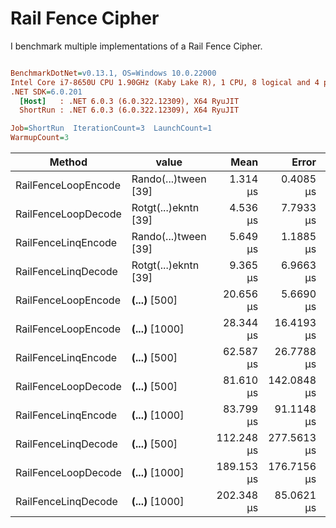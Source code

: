 # Rail Fence Cipher 

I benchmark multiple implementations of a Rail Fence Cipher.


``` ini

BenchmarkDotNet=v0.13.1, OS=Windows 10.0.22000
Intel Core i7-8650U CPU 1.90GHz (Kaby Lake R), 1 CPU, 8 logical and 4 physical cores
.NET SDK=6.0.201
  [Host]   : .NET 6.0.3 (6.0.322.12309), X64 RyuJIT
  ShortRun : .NET 6.0.3 (6.0.322.12309), X64 RyuJIT

Job=ShortRun  IterationCount=3  LaunchCount=1  
WarmupCount=3  

```
|              Method |                value |       Mean |       Error |     StdDev |    StdErr |        Min |         Q1 |     Median |         Q3 |        Max |      Op/s |    Gen 0 |  Gen 1 | Allocated |
|-------------------- |--------------------- |-----------:|------------:|-----------:|----------:|-----------:|-----------:|-----------:|-----------:|-----------:|----------:|---------:|-------:|----------:|
| RailFenceLoopEncode | Rando(...)tween [39] |   1.314 μs |   0.4085 μs |  0.0224 μs | 0.0129 μs |   1.298 μs |   1.301 μs |   1.304 μs |   1.322 μs |   1.339 μs | 761,206.1 |   0.7877 |      - |      3 KB |
| RailFenceLoopDecode | Rotgt(...)ekntn [39] |   4.536 μs |   7.7933 μs |  0.4272 μs | 0.2466 μs |   4.204 μs |   4.295 μs |   4.387 μs |   4.703 μs |   5.018 μs | 220,441.9 |   1.9150 |      - |      8 KB |
| RailFenceLinqEncode | Rando(...)tween [39] |   5.649 μs |   1.1885 μs |  0.0651 μs | 0.0376 μs |   5.594 μs |   5.613 μs |   5.632 μs |   5.676 μs |   5.721 μs | 177,020.5 |   1.8616 |      - |      8 KB |
| RailFenceLinqDecode | Rotgt(...)ekntn [39] |   9.365 μs |   6.9663 μs |  0.3818 μs | 0.2205 μs |   9.029 μs |   9.158 μs |   9.286 μs |   9.533 μs |   9.781 μs | 106,778.0 |   2.1515 |      - |      9 KB |
| RailFenceLoopEncode |  ****(...)**** [500] |  20.656 μs |   5.6690 μs |  0.3107 μs | 0.1794 μs |  20.351 μs |  20.499 μs |  20.646 μs |  20.809 μs |  20.972 μs |  48,411.0 |  11.7188 |      - |     48 KB |
| RailFenceLoopEncode | ****(...)**** [1000] |  28.344 μs |  16.4193 μs |  0.9000 μs | 0.5196 μs |  27.448 μs |  27.892 μs |  28.337 μs |  28.792 μs |  29.248 μs |  35,280.8 |  27.5574 |      - |    113 KB |
| RailFenceLinqEncode |  ****(...)**** [500] |  62.587 μs |  26.7788 μs |  1.4678 μs | 0.8475 μs |  61.706 μs |  61.740 μs |  61.773 μs |  63.027 μs |  64.281 μs |  15,977.8 |   8.9111 |      - |     36 KB |
| RailFenceLoopDecode |  ****(...)**** [500] |  81.610 μs | 142.0848 μs |  7.7881 μs | 4.4965 μs |  73.534 μs |  77.878 μs |  82.222 μs |  85.648 μs |  89.074 μs |  12,253.4 |  82.6416 |      - |    338 KB |
| RailFenceLinqEncode | ****(...)**** [1000] |  83.799 μs |  91.1148 μs |  4.9943 μs | 2.8835 μs |  78.067 μs |  82.094 μs |  86.120 μs |  86.665 μs |  87.210 μs |  11,933.3 |  15.7471 |      - |     64 KB |
| RailFenceLinqDecode |  ****(...)**** [500] | 112.248 μs | 277.5613 μs | 15.2141 μs | 8.7838 μs |  99.971 μs | 103.738 μs | 107.504 μs | 118.386 μs | 129.269 μs |   8,908.8 |   9.2773 | 0.2441 |     39 KB |
| RailFenceLoopDecode | ****(...)**** [1000] | 189.153 μs | 176.7156 μs |  9.6864 μs | 5.5924 μs | 179.618 μs | 184.238 μs | 188.859 μs | 193.921 μs | 198.984 μs |   5,286.7 | 292.9688 |      - |  1,197 KB |
| RailFenceLinqDecode | ****(...)**** [1000] | 202.348 μs |  85.0621 μs |  4.6625 μs | 2.6919 μs | 197.012 μs | 200.705 μs | 204.398 μs | 205.016 μs | 205.635 μs |   4,942.0 |  16.3574 | 0.2441 |     68 KB |
